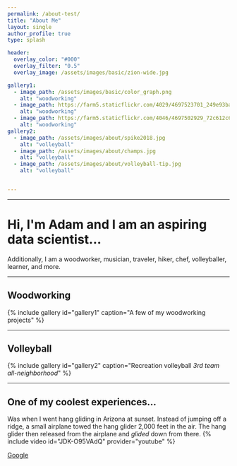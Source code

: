 ```yaml
---
permalink: /about-test/
title: "About Me"
layout: single
author_profile: true
type: splash

header:
  overlay_color: "#000"
  overlay_filter: "0.5"
  overlay_image: /assets/images/basic/zion-wide.jpg

gallery1:
  - image_path: /assets/images/basic/color_graph.png
    alt: "woodworking"
  - image_path: https://farm5.staticflickr.com/4029/4697523701_249e93ba23_q.jpg
    alt: "woodworking"
  - image_path: https://farm5.staticflickr.com/4046/4697502929_72c612c636_q.jpg
    alt: "woodworking"
gallery2:
  - image_path: /assets/images/about/spike2018.jpg
	alt: "volleyball"
  - image_path: /assets/images/about/champs.jpg
	alt: "volleyball"
  - image_path: /assets/images/about/volleyball-tip.jpg
	alt: "volleyball"


---
```


------
# Hi, I'm Adam and I am an aspiring data scientist...
Additionally, I am a woodworker, musician, traveler, hiker, chef, volleyballer, learner, and more.

------
## Woodworking
{% include gallery id="gallery1" caption="A few of my woodworking projects" %}  
 
------
## Volleyball
{% include gallery id="gallery2" caption="Recreation volleyball *3rd team all-neighborhood*" %}  
 
------

## One of my coolest experiences...
Was when I went hang gliding in Arizona at sunset. Instead of jumping off a ridge, a small airplane towed the hang glider 2,000 feet in the air. The hang glider then released from the airplane and *glided* down from there.
{% include video id="JDK-O95VAdQ" provider="youtube" %}

[Google](http://google.com)

